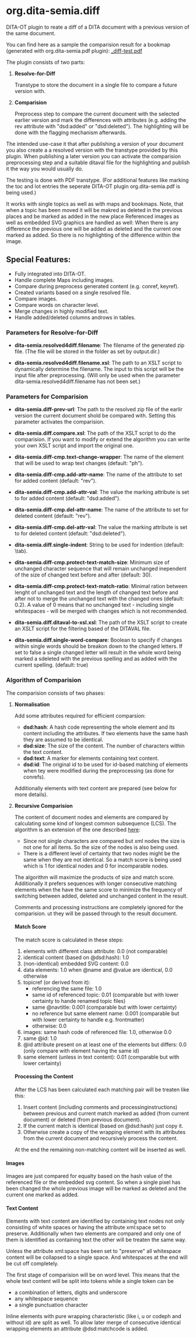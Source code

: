 # org.dita-semia.diff
DITA-OT plugin to reate a diff of a DITA document with a previous version of the same document.

You can find here as a sample the comparision result for a bookmap (generated with org.dita-semia.pdf plugin): [_diff-test.pdf](https://github.com/dita-semia/org.dita-semia.diff/blob/master/test/v1.1/out/pdf/_diff-test.pdf)


The plugin consists of two parts:

1. **Resolve-for-Diff** 

	Transtype to store the document in a single file to compare a future version with.

2. **Comparision**

	Preprocess step to compare the current document with the selected earlier version and mark the differences with attributes (e.g. adding the rev attribute with "dsd:added" or "dsd:deleted"). The highlighting will be done with the flagging mechanism afterwards.

The intended use-case it that after publishing a version of your document you also create a a resolved version with the transtype provided by this plugin. 
When publishing a later version you can activate the comparision preprocessing step and a suitable ditaval file for the highlighting and publish it the way you would usually do.

The testing is done with PDF transtype. (For additional features like marking the toc and lot entries the seperate DITA-OT plugin org.dita-semia.pdf is being used.)

It works with single topics as well as with maps and bookmaps. Note, that when a topic has been moved it will be makred as deleted in the previous places and be marked as added in the new place
Referenced images as well as embedded SVG graphics are handled as well: When there is any difference the previous one will be added as deleted and the current one marked as added. So there is no highlighting of the difference within the image.

## Special Features:
- Fully integrated into DITA-OT.
- Handle complete Maps including images.
- Compare during preprocess generated content (e.g. conref, keyref). 
- Created variants based on a single resolved file.
- Compare images.
- Compare words on character level.
- Merge changes in highly modified text.
- Handle added/deleted columns androws in tables.

### Parameters for Resolve-for-Diff

- **dita-semia.resolved4diff.filename**: The filename of the generated zip file. (The file will be stored in the folder as set by output.dir.)

- **dita-semia.resolved4diff.filename.xsl**: The path to an XSLT script to dynamically determine the filename. The input to this script will be the input file after preprocessing. (Will only be used when the parameter dita-semia.resolved4diff.filename has not been set.)  


### Parameters for Comparision

- **dita-semia.diff-prev-url**: The path to the resolved zip file of the earlir version the current document shold be compared with. Setting this parameter activates the comparision.

- **dita-semia.diff.compare.xsl**: The path of the XSLT script to do the comparision. If you want to modify or extend the algorithm you can write your own XSLT script and import the original one.

- **dita-semia.diff-cmp.text-change-wrapper**: The name of the element that will be used to wrap text changes (default: "ph"). 
  
- **dita-semia.diff-cmp.add-attr-name**: The name of the attribute to set for added content (default: "rev").
  
- **dita-semia.diff-cmp.add-attr-val**: The value the marking attribute is set to for added content (default: "dsd:added").
  
- **dita-semia.diff-cmp.del-attr-name**: The name of the attribute to set for deleted content (default: "rev").
  
- **dita-semia.diff-cmp.del-attr-val**: The value the marking attribute is set to for deleted content (default: "dsd:deleted").
  
- **dita-semia.diff.single-indent**: String to be used for indention (default: \tab).
  
- **dita-semia.diff-cmp.protect-text-match-size**: Minimum size of unchanged character sequence that will remain unchanged inependent of the size of changed text before and after (default: 30).
  
- **dita-semia.diff-cmp.protect-text-match-ratio**: Minimal ration between lenght of unchanged text and the length of changed text before and after not to merge the unchanged text with the changed ones (default: 0.2). A value of 0 means that no unchanged text - including single whitespaces - will be merged with changes which is not recommended.
  
- **dita-semia.diff.ditaval-to-xsl.xsl**: The path of the XSLT script to create an XSLT script for the filtering based of the DITAVAL file.
 
- **dita-semia.diff.single-word-compare**: Boolean to specify if changes within single words should be breakon down to the changed letters. If set to false a single changed letter will result in the whole word being marked a sdeleted with the previous spelling and as added with the current spelling. (default: true) 


### Algorithm of Comparision

The comparision consists of two phases:

1. **Normalisation**
 
	Add some attributes required for efficient comparsion:
 
	- **dsd:hash**: A hash code representing the whole element and its content including the attributes. If two elements have the same hash they are assumed to be identical.
	- **dsd:size**: The size of the content. The number of characters within the text content.
	- **dsd:text**: A marker for elements containing text content.
	- **dsd:id**: The original id to be used for id-based matching of elements when tey were modified during the preprocessing (as done for conrefs).	
	
	Additionally elements with text content are prepared (see below for more details). 

2. **Recursive Comparision** 

	The content of document nodes and elements are compared by calculating some kind of longest common subsequence (LCS). 
	The algorithm is an extension of the one described [here](https://en.wikipedia.org/wiki/Longest_common_subsequence_problem):
	
	- Since not single characters are compared but xml nodes the size is not one for all items. So the size of the nodes is also being used. 
	- There is a different level of certainty that two nodes might be the same when they are not identical. So a match score is being used which is 1 for identical nodes and 0 for incomparable nodes.
	
	The algorithm will maximize the products of size and match score.
	Additionally it prefers sequences with longer consecutive matching elements when the have the same score to minimize the frequency of switching between added, deleted and unchanged content in the result.
	
	Comments and processing instructions are completely ignored for the comparision. ut they will be passed through to the result document.


	#### Match Score
	
	The match score is calculated in these steps:
	
	1. elements with different class attribute: 0.0 (not comparable)
	2. identical content (based on @dsd:hash): 1.0
	3. (non-identical) embedded SVG content: 0.0
	4. data elements: 1.0 when @name and @value are identical, 0.0 otherwise
	5. topicref (or derived from it):
		- referencing the same file: 1.0
		- same id of referenced topic: 0.01 (comparable but with lower certainty to hande renamed topic files)
		- same @navtitle: 0.001 (comparable but with lower certainty)
		- no reference but same element name: 0.001 (comparable but with lower certainty to handle e.g. frontmatter)
		- otherwise: 0.0
	6. images: same hash code of referenced file: 1.0, otherwise 0.0
	7. same @id: 1.0
	8. @id attribute present on at least one of the elements but differs: 0.0 (only compare with element having the same id) 
	9. same element (unless in text content): 0.01 (comparable but with lower certainty)
	
	
	#### Processing the Content
	
	After the LCS has been calculated each matching pair will be treaten like this:
	
	1. Insert content (including comments and processinginstructions) between previous and current match marked as added (from current document) or deleted (from previous document).
	2. If the current match is identical (based on @dsd:hash) just copy it.
	3. Otherwise create a copy of the wrapping element with its attributes from the current document and recursively process the content.

	At the end the remaining non-matching content will be inserted as well. 


#### Images

Images are just compared for equalty based on the hash value of the referenced file or the embedded svg content. So when a single pixel has been changed the whole previous image will be marked as deleted and the current one marked as added.


#### Text Content

Elements with text content are identified by containing text nodes not only consisting of white spaces or having the attribute xml:space set to preserve.
Additionally when two elements are compared and only one of them is identified as containing text the other will be treaten the same way.

Unless the attribute xml:space has been set to "preserve" all whitespace content will be collapsed to a single space. And whitespaces at the end will be cut off completely. 

The first stage of comparision will be on word level. This means that the whole text content will be split into tokens while a single token can be
- a combination of letters, digits and underscore 
- any whitespace sequence
- a single punctuation character  

Inline elements with pure wrapping characteristic (like i, u or codeph and without id) are split as well. 
To allow later merge of consecutive identical wrapping elements an attribute @dsd:matchcode is added.

